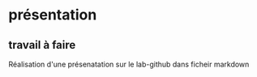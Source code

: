 # présentation
## travail à faire

Réalisation d'une présenatation sur le lab-github dans ficheir markdown
